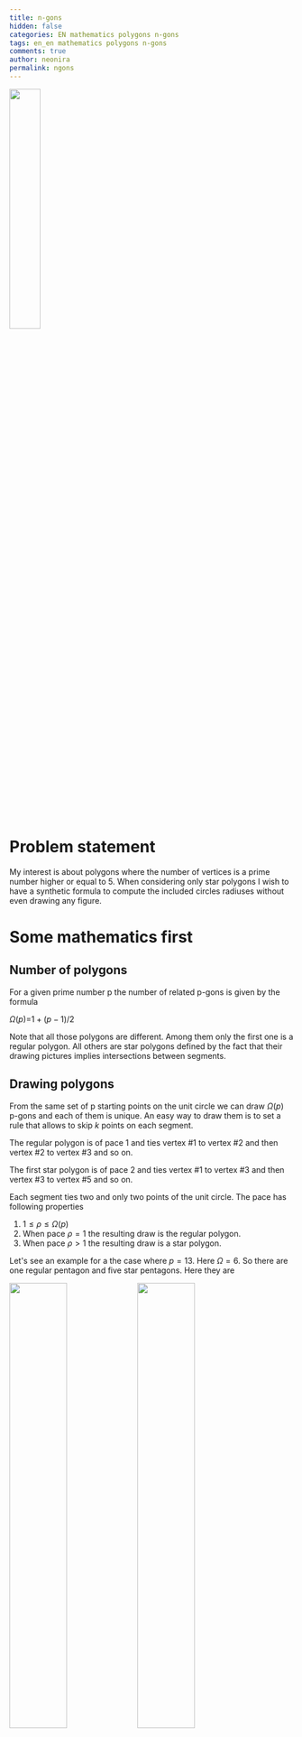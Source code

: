 ```yaml
---
title: n-gons
hidden: false
categories: EN mathematics polygons n-gons
tags: en_en mathematics polygons n-gons
comments: true
author: neonira
permalink: ngons
---
```


<img src="../images/maths/polygons/13-gon/graph-006.png" width="33%" />

Problem statement
=================

My interest is about polygons where the number of vertices is a prime
number  higher or equal to 5. When considering only star polygons  I
wish to have a synthetic formula to compute the included circles
radiuses  without even drawing any figure.

Some mathematics first
======================

Number of polygons
------------------

For a given prime number p  the number of related p-gons is given by the
formula

*Ω*(*p*)=1 + (*p* − 1)/2

Note that all those polygons are different. Among them  only the first
one is a regular polygon. All others are star polygons  defined by the
fact that their drawing pictures implies intersections between segments.

Drawing polygons
----------------

From the same set of p starting points on the unit circle  we can draw
*Ω*(*p*) p-gons  and each of them is unique. An easy way to draw them is
to set a rule that allows to skip *k* points on each segment.

The regular polygon is of pace 1  and ties vertex \#1 to vertex \#2 
and then vertex \#2 to vertex \#3 and so on.

The first star polygon is of pace 2  and ties vertex \#1 to vertex
\#3  and then vertex \#3 to vertex \#5 and so on.

Each segment ties two and only two points of the unit circle. The pace
has following properties

1.  1 ≤ *ρ* ≤ *Ω*(*p*)
2.  When pace *ρ* = 1  the resulting draw is the regular polygon.
3.  When pace *ρ* &gt; 1  the resulting draw is a star polygon.

Let's see an example  for a the case where *p* = 13. Here  *Ω* = 6. So 
there are one regular pentagon and five star pentagons. Here they are

<img src="../images/maths/polygons/13-gon/graph-001.png" width="45%" /><img src="../images/maths/polygons/13-gon/graph-002.png" width="45%" /><img src="../images/maths/polygons/13-gon/graph-003.png" width="45%" /><img src="../images/maths/polygons/13-gon/graph-004.png" width="45%" /><img src="../images/maths/polygons/13-gon/graph-005.png" width="45%" /><img src="../images/maths/polygons/13-gon/graph-006.png" width="45%" />

Red dot on a regular polygon shows point numbered 1  that is the
starting point we index other points from. As it exists a vertical axis
symmetry  you may number clockwise or counter clockwise. On figures  I
took the choice to number counter clockwise
<cite class='comment'>(mathematical way)</cite>.

Two more complex examples. First  about 17-gons  second about 89-gons.

<video width="45%" controls>
<source src="../images/maths/polygons/video/17-gon.mp4" type="video/mp4">
</video>
<video width="45%" controls>
<source src="../images/maths/polygons/video/89-gon.mp4" type="video/mp4">
</video>
A special suite
===============

Its definition
--------------

Let's consider following suite  named *ν*(*ρ*  *p*) where p is the
chosen prime  and *ρ* the pace of the star polygon. Suite *ν* takes
values in ℕ for each parameter  and gives back values in ℕ.

1.  The length *λ* of the suite *ν*(*ρ*  *p*) is
    *λ*(*p*)=⌊(*p* − 1)/2⌋−1
2.  *ν*(2  *p*)=2  the first term is the pace of the first star polygon 
    i.e. 2 
3.  *ν*(3  *p*)=(*p* − 1)/2
4.  *ν*(*n* + 2  *p*)=*ν*(*n*  *p*)+1  when n is even
5.  *ν*(*n* + 2  *p*)=*ν*(*n*  *p*)−1  when n is odd
6.  Last term *η* is
    *η* = (*ν*(2  *p*)+*ν*(3  *p*))/2 = (2 + (*p* − 1)/2)/2 = (*p* + 3)/4

Some instances of *ν*
---------------------

prime | *ν* | *λ*
:----:|:--------------------------------------------------------|:------
5 | 2 | 1
7 | 2 3 | 2
11| 2 5 3 4 | 4
13| 2 6 3 5 4 | 5
17|2 8 3 7 4 6 5 | 7
19|2 9 3 8 4 7 5 6 | 8
23|2 11 3 10 4 9 5 8 6 7 | 10
29|2 14 3 13 4 12 5 11 6 10 7 9 8 | 13
31|2 15 3 14 4 13 5 12 6 11 7 10 8 9 | 14
37|2 18 3 17 4 16 5 15 6 14 7 13 8 12 9 11 10 | 17
41|2 20 3 19 4 18 5 17 6 16 7 15 8 14 9 13 10 12 11 | 19
43|2 21 3 20 4 19 5 18 6 17 7 16 8 15 9 14 10 13 11 12 | 20
47|2 23 3 22 4 21 5 20 6 19 7 18 8 17 9 16 10 15 11 14 12 13 | 22
51|2 26 3 25 4 24 5 23 6 22 7 21 8 20 9 19 10 18 11 17 12 16 13 15 14 |25

The suite seems to oscillate from highest span to lowest span until span
vanishes
<cite class='comment'>(*δ* = *ν*(*n*  *p*)−*ν*(*n* + 1  *p*)=1)</cite>.
To see it  focus on the red dots of star polygons in movies above.

Solution of the stated problem
==============================

Let's name *ϕ* the function that computes the included circles radiuses 
given the pace *ρ* as parameter 

*ϕ*(*ρ*) = |sin(pi/2 + (*ν*(*ρ*, p) - 1) * 2 * pi /p)|

Some instances of *ϕ*
---------------------

prime | *ν*  | *ϕ* 
:----:|:----------------------------|:---------------------------------------------
5 | 2 | 0.309016994374948
7 | 2 3 | 0.623489801858734 0.222520933956314
11| 2 5 3 4 | 0.841253532831181 0.654860733945285 0.415415013001886 0.142314838273285
13| 2 6 3 5 4 | 0.88545602565321 0.748510748171101 0.568064746731156 0.354604887042536 0.120536680255323
17|2 8 3 7 4 6 5 | 0.932472229404356 0.850217135729614 0.739008917220659 0.602634636379256 0.445738355776538 0.273662990072083 0.0922683594633018
19|2 9 3 8 4 7 5 6 | 0.945817241700635 0.879473751206489 0.789140509396394 0.677281571625741 0.546948158122427 0.40169542465297 0.245485487140799 0.0825793454723324
23|2 11 3 10 4 9 5 8 6 7 | 0.962917287347799 0.917211301505453 0.854419404546489 0.77571129070442 0.682553143218654 0.576680322114867 0.460065037731152 0.334879612170986 0.203456013052634 0.068242413364671
29|2 14 3 13 4 12 5 11 6 10 7 9 8 | 0.976620555710087 0.947653171182802 0.907575419670957 0.856857176167589 0.796093065705644 0.725995491923131 0.647386284781828 0.561187065362382 0.46840844069979 0.370138155339914 0.267528338529221 0.161781996552764 0.0541389085854179
31|2 15 3 14 4 13 5 12 6 11 7 10 8 9 | 0.979529941252494 0.954139256400049 0.918957811620231 0.874346616144582 0.820763441207276 0.758758122692791 0.688966919075687 0.612105982547662 0.528964010326963 0.440394151557634 0.347305252844821 0.25065253225872 0.151427777504577 0.0506491688387124
37|2 18 3 17 4 16 5 15 6 14 7 13 8 12 9 11 10 | 0.985615910347708 0.967732946933499 0.942877445461084 0.911228490388136 0.873014113161188 0.828509649243842 0.77803575431844 0.721956093954524 0.660674723390081 0.594633176304287 0.524307283557232 0.450203744817673 0.372856477780309 0.29282277127655 0.210679269995726 0.127017819746879 0.0424412031961485
41|2 20 3 19 4 18 5 17 6 16 7 15 8 14 9 13 10 12 11 | 0.988280423780349 0.973695423877779 0.953396392054931 0.927502451102095 0.896165556961056 0.859569606987201 0.817929360766718 0.771489179821943 0.720521593600787 0.665325700165565 0.606225410966638 0.543567550001221 0.477719818512263 0.40906863717134 0.338016878408503 0.264981502196661 0.190391109164668 0.1146834253984 0.0383027336900356
43|2 21 3 20 4 19 5 18 6 17 7 16 8 15 9 14 10 13 11 12 | 0.98934336807511 0.976075877555927 0.957600599908406 0.934016108732548 0.905448237493147 0.872049408143808 0.833997817889878 0.791496488429254 0.744772182743782 0.694074195220634 0.639673021558891 0.581858915557953 0.52094034048793 0.457242323304638 0.391104720490156 0.322880404771446 0.252933382391681 0.181636850979436 0.109371208377875 0.0365220230576584]
47|2 23 3 22 4 21 5 20 6 19 7 18 8 17 9 16 10 15 11 14 12 13 | 0.98934336807511 0.976075877555927 0.957600599908406 0.934016108732548 0.905448237493147 0.872049408143808 0.833997817889878 0.791496488429254 0.744772182743782 0.694074195220634 0.639673021558891 0.581858915557953 0.52094034048793 0.457242323304638 0.391104720490156 0.322880404771446 0.252933382391681 0.181636850979436 0.109371208377875 0.0365220230576584
51|2 26 3 25 4 24 5 23 6 22 7 21 8 20 9 19 10 18 11 17 12 16 13 15 14 |0.99107748815478 0.979961705036587 0.964469175054377 0.944669091607919 0.920649886676429 0.892518835859881 0.860401579260139 0.82444156034176 0.784799385278661 0.741652105647957 0.695192427674642 0.645627851558802 0.593179744729355 0.538082353163373 0.480581755186684 0.420934762428335 0.359407772837513 0.296275580885634 0.231820150267529 0.16632935458313 0.100095691624099 0.0334149770076742] [0.992981096013517 0.984230577947597 0.972022914080411 0.956400984276522 0.937419661134121 0.915145617243018 0.889657090994747 0.861043611767355 0.829405685450202 0.794854441413353 0.75751124216162 0.717507257044331 0.674983001518211 0.630087843581711 0.582979479114472 0.533823377964791 0.482792202730745 0.430065202276521 0.375827582114238 0.320269853862838 0.263587166069068 0.205978618741098 0.147646564002482 0.0887958953229347 0.0296333278225597

Note  as expected  included circles radiuses are in descending order.
